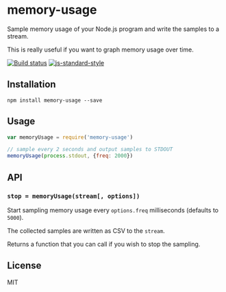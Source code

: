 # memory-usage

Sample memory usage of your Node.js program and write the samples to a
stream.

This is really useful if you want to graph memory usage over time.

[![Build status](https://travis-ci.org/watson/memory-usage.svg?branch=master)](https://travis-ci.org/watson/memory-usage)
[![js-standard-style](https://img.shields.io/badge/code%20style-standard-brightgreen.svg?style=flat)](https://github.com/feross/standard)

## Installation

```
npm install memory-usage --save
```

## Usage

```js
var memoryUsage = require('memory-usage')

// sample every 2 seconds and output samples to STDOUT
memoryUsage(process.stdout, {freq: 2000})
```

## API

### `stop = memoryUsage(stream[, options])`

Start sampling memory usage every `options.freq` milliseconds (defaults
to `5000`).

The collected samples are written as CSV to the `stream`.

Returns a function that you can call if you wish to stop the sampling.

## License

MIT
